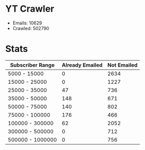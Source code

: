 # YT Crawler
- Emails: 10629
- Crawled: 502790

# Stats
| Subscriber Range  | Already Emailed | Not Emailed |
|-------|-------|-------|
| 5000 - 15000 | 0 | 2634 |
| 15000 - 25000 | 0 | 1227 |
| 25000 - 35000 | 47 | 736 |
| 35000 - 50000 | 148 | 671 |
| 50000 - 75000 | 140 | 802 |
| 75000 - 100000 | 176 | 466 |
| 100000 - 300000 | 62 | 2052 |
| 300000 - 500000 | 0 | 712 |
| 500000 - 1000000 | 0 | 756 |
